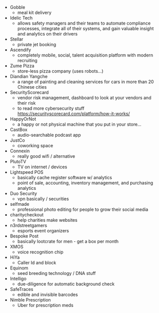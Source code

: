 * Gobble
	* meal kit delivery
* Idelic Tech
	* allows safety managers and their teams to automate compliance processes, integrate all of their systems, and gain valuable insight and analytics on their drivers
* Stellar
	* private jet booking
* Ascendify
	* completely mobile, social, talent acquisition platform with modern recruiting
* Zume Pizza
	* store-less pizza company (uses robots...)
* Diandian Yangche
	* a range of painting and cleaning services for cars in more than 20 Chinese cities 
* SecurityScorecard
	* vendor risk management, dashboard to look at your vendors and their risk
	* to read more cybersecurity stuff https://securityscorecard.com/platform/how-it-works/
* HappyOrNot
	* a happy or not physical machine that you put in your store...
* CastBox
	* audio-searchable podcast app
* JustCo
	* coworking space
* Connexin
	* really good wifi / alternative
* PlutoTV
	* TV on internet / devices
* Lightspeed POS 
	* basically cache register software w/ analytics
	* point of sale, accounting, inventory management, and purchasing analytics
* Duo Security
	* vpn basically / securities
* selfmade
	* professional photo editing for people to grow their social media
* charitycheckout
	* help charities make websites 
* n3rdstreetgamers
	* esports event organizers
* Bespoke Post
	* basically lootcrate for men - get a box per month
* XMOS
	* voice recognition chip
* HiYa
	* Caller Id and block
* Equinom
	* seed breeding technology / DNA stuff
* Intelligo
	* due-diligence for automatic background check
* SafeTraces
	* edible and invisible barcodes
* Nimble Prescription
	* Uber for prescription meds
